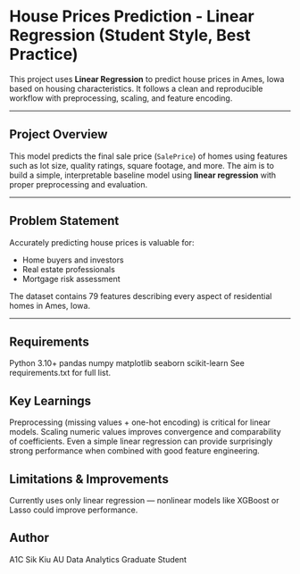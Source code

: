 # House Prices Prediction - Linear Regression (Student Style, Best Practice)

This project uses **Linear Regression** to predict house prices in Ames, Iowa based on housing characteristics. It follows a clean and reproducible workflow with preprocessing, scaling, and feature encoding.

---

## Project Overview

This model predicts the final sale price (`SalePrice`) of homes using features such as lot size, quality ratings, square footage, and more. The aim is to build a simple, interpretable baseline model using **linear regression** with proper preprocessing and evaluation.


---

## Problem Statement

Accurately predicting house prices is valuable for:
- Home buyers and investors
- Real estate professionals
- Mortgage risk assessment

The dataset contains 79 features describing every aspect of residential homes in Ames, Iowa.

---

## Requirements
Python 3.10+
pandas
numpy
matplotlib
seaborn
scikit-learn
See requirements.txt for full list.

## Key Learnings
Preprocessing (missing values + one-hot encoding) is critical for linear models.
Scaling numeric values improves convergence and comparability of coefficients.
Even a simple linear regression can provide surprisingly strong performance when combined with good feature engineering.

## Limitations & Improvements
Currently uses only linear regression — nonlinear models like XGBoost or Lasso could improve performance.

## Author
A1C Sik Kiu AU
Data Analytics Graduate Student 


